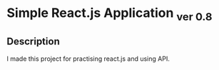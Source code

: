 # Simple React.js Application <sub>ver 0.8</sub>

## Description
I made this project for practising react.js and using API.